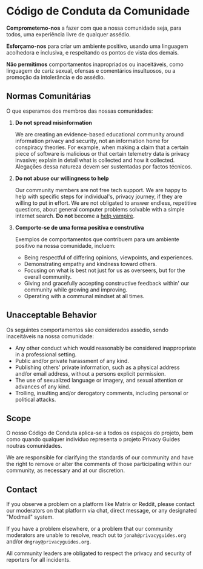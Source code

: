 # Código de Conduta da Comunidade

**Comprometemo-nos** a fazer com que a nossa comunidade seja, para todos, uma experiência livre de qualquer assédio.

**Esforçamo-nos** para criar um ambiente positivo, usando uma linguagem acolhedora e inclusiva, e respeitando os pontos de vista dos demais.

**Não permitimos** comportamentos inapropriados ou inaceitáveis, como linguagem de cariz sexual, ofensas e comentários insultuosos, ou a promoção da intolerância e do assédio.

## Normas Comunitárias

O que esperamos dos membros das nossas comunidades:

1. **Do not spread misinformation**

      We are creating an evidence-based educational community around information privacy and security, not an information home for conspiracy theories. For example, when making a claim that a certain piece of software is malicious or that certain telemetry data is privacy invasive; explain in detail what is collected and how it collected. Alegações dessa natureza devem ser sustentadas por factos técnicos.

2. **Do not abuse our willingness to help**

      Our community members are not free tech support. We are happy to help with specific steps for individual's, privacy journey, if they are willing to put in effort. We are not obligated to answer endless, repetitive questions, about general computer problems solvable with a simple internet search. **Do not** become a [help vampire](https://slash7.com/2006/12/22/vampires/).

3. **Comporte-se de uma forma positiva e construtiva**

      Exemplos de comportamentos que contribuem para um ambiente positivo na nossa comunidade, incluem:

      - Being respectful of differing opinions, viewpoints, and experiences.
      - Demonstrating empathy and kindness toward others.
      - Focusing on what is best not just for us as overseers, but for the overall community.
      - Giving and gracefully accepting constructive feedback within' our community while growing and improving.
      - Operating with a communal mindset at all times.

## Unacceptable Behavior

Os seguintes comportamentos são considerados assédio, sendo inaceitáveis na nossa comunidade:

- Any other conduct which would reasonably be considered inappropriate in a professional setting.
- Public and/or private harassment of any kind.
- Publishing others' private information, such as a physical address and/or email address, without a persons explicit permission.
- The use of sexualized language or imagery, and sexual attention or advances of any kind.
- Trolling, insulting and/or derogatory comments, including personal or political attacks.

## Scope

O nosso Código de Conduta aplica-se a todos os espaços do projeto, bem como quando qualquer indivíduo representa o projeto Privacy Guides noutras comunidades.

We are responsible for clarifying the standards of our community and have the right to remove or alter the comments of those participating within our community, as necessary and at our discretion.

## Contact

If you observe a problem on a platform like Matrix or Reddit, please contact our moderators on that platform via chat, direct message, or any designated "Modmail" system.

If you have a problem elsewhere, or a problem that our community moderators are unable to resolve, reach out to `jonah@privacyguides.org` and/or `dngray@privacyguides.org`.

All community leaders are obligated to respect the privacy and security of reporters for all incidents.
